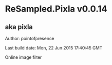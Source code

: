 # ReSampled.Pixla v0.0.14
## aka pixla

Author: pointofpresence

Last build date: Mon, 22 Jun 2015 17:40:45 GMT

Online image filter